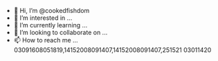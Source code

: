- 👋 Hi, I’m @cookedfishdom
- 👀 I’m interested in ...
- 🌱 I’m currently learning ...
- 💞️ I’m looking to collaborate on ...
- 📫 How to reach me ...
03091608051819,14152008091407,14152008091407,251521 03011420
